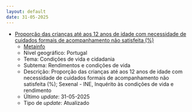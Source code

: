 ```yaml
---
layout: default
date: 31-05-2025
---
```

* [Proporção das crianças até aos 12 anos de idade com necessidade de cuidados formais de acompanhamento não satisfeita (%)](https://www.ine.pt/xportal/xmain?xpid=INE&xpgid=ine_indicadores&indOcorrCod=0014441&contexto=bd&selTab=tab2)
  * [Metainfo](https://www.ine.pt/bddXplorer/htdocs/minfo.jsp?var_cd=0014441&lingua=PT)
  * Nível geográfico: Portugal
  * Tema: Condições de vida e cidadania
  * Subtema: Rendimentos e condições de vida
  * Descrição: Proporção das crianças até aos 12 anos de idade com necessidade de cuidados formais de acompanhamento não satisfeita (%); Sexenal - INE, Inquérito às condições de vida e rendimento
  * Último _update_: 31-05-2025
  * Tipo de _update_: Atualizado

